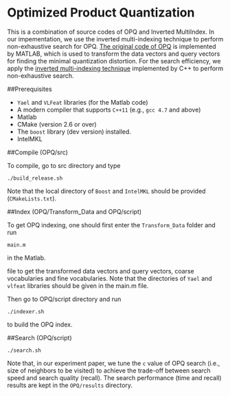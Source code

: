 # Optimized Product Quantization

This is a combination of source codes of OPQ and Inverted MultiIndex. In our impementation, we use the inverted multi-indexing technique to perform non-exhaustive search for OPQ. [The original code of OPQ](http://kaiminghe.com/cvpr13/index.html) is implemented by MATLAB, which is used to transform the data vectors and query vectors for finding the minimal quantization distortion. 
For the search efficiency,  we apply the [inverted multi-indexing technique](http://arbabenko.github.io/MultiIndex/index.html) implemented by C++ to perform non-exhaustive search. 

##Prerequisites

- `Yael` and `VLFeat` libraries (for the Matlab code)
- A modern compiler that supports `C++11` (e.g., `gcc 4.7` and above)
- Matlab
- CMake (version 2.6 or over)
- The `boost` library (dev version) installed.
- IntelMKL

##Compile (OPQ/src)

To compile, go to src directory and type 

```
./build_release.sh
```

Note that the local directory of `Boost` and `IntelMKL` should be provided (`CMakeLists.txt`).

##Index (OPQ/Transform_Data and OPQ/script)

To get OPQ indexing, one should first enter the `Transform_Data` folder and run 

```
main.m 
```
in the Matlab.    

file to get the transformed data vectors and query vectors, coarse vocabularies and fine vocabularies.
Note that the directories of `Yael` and `vlfeat` libraries should be given in the main.m file. 

Then go to OPQ/script directory and run  

```
./indexer.sh 
```

to build the OPQ index.

##Search (OPQ/script) 

```
./search.sh
```

Note that, in our experiment paper, we tune the `c` value of OPQ search (i.e.,
size of neighbors to be visited) to achieve the trade-off between search speed
and search quality (recall). The search performance (time and recall) results
are kept in the `OPQ/results` directory. 


